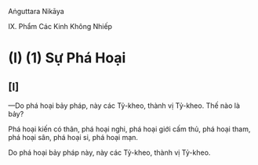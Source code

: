 Aṅguttara Nikāya

IX. Phẩm Các Kinh Không Nhiếp

# (I) (1) Sự Phá Hoại

## \[I\]

—Do phá hoại bảy pháp, này các Tỷ-kheo, thành vị Tỷ-kheo. Thế nào là bảy?

Phá hoại kiến có thân, phá hoại nghi, phá hoại giới cấm thủ, phá hoại tham, phá hoại sân, phá hoại si, phá hoại mạn.

Do phá hoại bảy pháp này, này các Tỷ-kheo, thành vị Tỷ-kheo.


